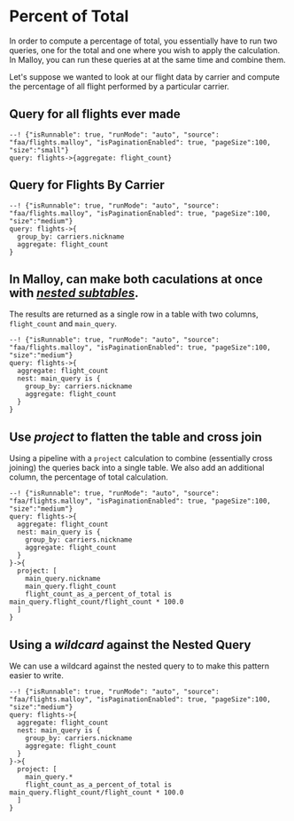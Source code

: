 # Percent of Total
In order to compute a percentage of total, you essentially have to run two queries, one for
the total and one where you wish to apply the calculation.  In Malloy, you can run these queries at
at the same time and combine them.

Let's suppose we wanted to look at our flight data by carrier and compute the percentage of all
flight performed by a particular carrier.

## Query for all flights ever made
```malloy
--! {"isRunnable": true, "runMode": "auto", "source": "faa/flights.malloy", "isPaginationEnabled": true, "pageSize":100, "size":"small"}
query: flights->{aggregate: flight_count}
```

## Query for Flights By Carrier
```malloy
--! {"isRunnable": true, "runMode": "auto", "source": "faa/flights.malloy", "isPaginationEnabled": true, "pageSize":100, "size":"medium"}
query: flights->{
  group_by: carriers.nickname
  aggregate: flight_count
}
```

## In Malloy, can make both caculations at once with [*nested subtables*](nesting.md).
The results are returned as a single row in a table with two columns, `flight_count` and `main_query`.
```malloy
--! {"isRunnable": true, "runMode": "auto", "source": "faa/flights.malloy", "isPaginationEnabled": true, "pageSize":100, "size":"medium"}
query: flights->{
  aggregate: flight_count
  nest: main_query is {
    group_by: carriers.nickname
    aggregate: flight_count
  }
}
```

## Use *project* to flatten the table and cross join
Using a pipeline with a `project` calculation to combine (essentially cross joining) the queries back into a single table.
We also add an additional column, the percentage of total calculation.
```malloy
--! {"isRunnable": true, "runMode": "auto", "source": "faa/flights.malloy", "isPaginationEnabled": true, "pageSize":100, "size":"medium"}
query: flights->{
  aggregate: flight_count
  nest: main_query is {
    group_by: carriers.nickname
    aggregate: flight_count
  }
}->{
  project: [
    main_query.nickname
    main_query.flight_count
    flight_count_as_a_percent_of_total is main_query.flight_count/flight_count * 100.0
  ]
}

```

## Using a *wildcard* against the Nested Query
We can use a wildcard against the nested query to to make this pattern easier to write.
```malloy
--! {"isRunnable": true, "runMode": "auto", "source": "faa/flights.malloy", "isPaginationEnabled": true, "pageSize":100, "size":"medium"}
query: flights->{
  aggregate: flight_count
  nest: main_query is {
    group_by: carriers.nickname
    aggregate: flight_count
  }
}->{
  project: [
    main_query.*
    flight_count_as_a_percent_of_total is main_query.flight_count/flight_count * 100.0
  ]
}
```
